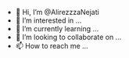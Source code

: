 - 👋 Hi, I’m @AlirezzzaNejati
- 👀 I’m interested in ...
- 🌱 I’m currently learning ...
- 💞️ I’m looking to collaborate on ...
- 📫 How to reach me ...

<!---
AlirezzzaNejati/AlirezzzaNejati is a ✨ special ✨ repository because its `README.md` (this file) appears on your GitHub profile.
You can click the Preview link to take a look at your changes.
--->
